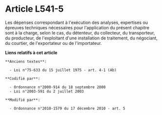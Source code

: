 # Article L541-5

Les dépenses correspondant à l'exécution des analyses, expertises ou épreuves techniques nécessaires pour l'application du
présent chapitre sont à la charge, selon le cas, du détenteur, du collecteur, du transporteur, du producteur, de l'exploitant
d'une installation de traitement, du négociant, du courtier, de l'exportateur ou de l'importateur.

**Liens relatifs à cet article**

	**Anciens textes**:

	  - Loi n°75-633 du 15 juillet 1975 - art. 4-1 (Ab)

	**Codifié par**:

	  - Ordonnance n°2000-914 du 18 septembre 2000
	  - Loi n°2003-591 du 2 juillet 2003

	**Modifié par**:

	  - Ordonnance n°2010-1579 du 17 décembre 2010 - art. 5
